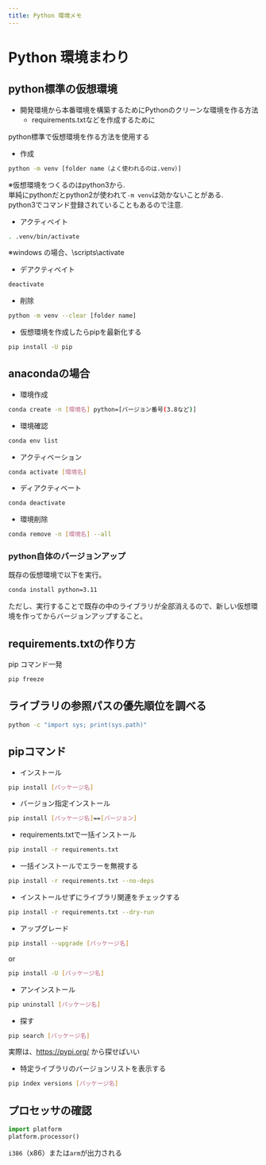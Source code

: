 ```yaml
---
title: Python 環境メモ
---
```


# Python 環境まわり

## python標準の仮想環境

- 開発環境から本番環境を構築するためにPythonのクリーンな環境を作る方法
  - requirements.txtなどを作成するために

python標準で仮想環境を作る方法を使用する
- 作成

```bash
python -m venv [folder name（よく使われるのは.venv）]
```
※仮想環境をつくるのはpython3から.  
単純にpythonだとpython2が使われて`-m venv`は効かないことがある.  
python3でコマンド登録されていることもあるので注意.  

- アクティベイト

```bash
. .venv/bin/activate
```
※windows の場合、\scripts\activate
- デアクティベイト

```bash
deactivate
```
- 削除

```bash
python -m venv --clear [folder name]
```
- 仮想環境を作成したらpipを最新化する

```bash
pip install -U pip
```


## anacondaの場合

- 環境作成

```bash
conda create -n [環境名] python=[バージョン番号(3.8など)]
```

- 環境確認

```bash
conda env list
```

- アクティベーション

```bash
conda activate [環境名]
```

- ディアクティベート

```bash
conda deactivate
```

- 環境削除

```bash
conda remove -n [環境名] --all
```

### python自体のバージョンアップ

既存の仮想環境で以下を実行。

```bash
conda install python=3.11
```
ただし、実行することで既存の中のライブラリが全部消えるので、新しい仮想環境を作ってからバージョンアップすること。


## requirements.txtの作り方
pip コマンド一発

```bash
pip freeze
```

## ライブラリの参照パスの優先順位を調べる

```bash
python -c "import sys; print(sys.path)"
```

## pipコマンド

- インストール

```bash
pip install [パッケージ名]
```
- バージョン指定インストール

```bash
pip install [パッケージ名]==[バージョン]
```
- requirements.txtで一括インストール

```bash
pip install -r requirements.txt
```
- 一括インストールでエラーを無視する

```bash
pip install -r requirements.txt --no-deps
```
- インストールせずにライブラリ関連をチェックする

```bash
pip install -r requirements.txt --dry-run
```

- アップグレード

```bash
pip install --upgrade [パッケージ名]
```
or

```bash
pip install -U [パッケージ名]
```
- アンインストール

```bash
pip uninstall [パッケージ名]
```
- 探す

```bash
pip search [パッケージ名]
```
実際は、https://pypi.org/ から探せばいい

- 特定ライブラリのバージョンリストを表示する

```bash
pip index versions [パッケージ名]
```

## プロセッサの確認

```python
import platform
platform.processor()
```
`i386`（x86）または`arm`が出力される
